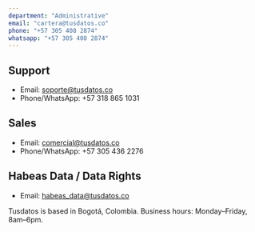 ```yaml
---
department: "Administrative"
email: "cartera@tusdatos.co"
phone: "+57 305 408 2874"
whatsapp: "+57 305 408 2874"
---
```


## Support
- Email: soporte@tusdatos.co
- Phone/WhatsApp: +57 318 865 1031

## Sales
- Email: comercial@tusdatos.co
- Phone/WhatsApp: +57 305 436 2276

## Habeas Data / Data Rights
- Email: habeas_data@tusdatos.co

Tusdatos is based in Bogotá, Colombia. Business hours: Monday–Friday, 8am–6pm. 